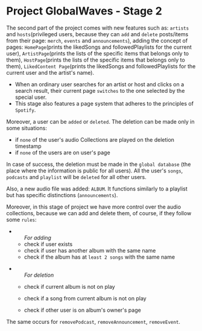 # Project GlobalWaves  - Stage 2

  The second part of the project comes with new features such as: `artists` and `hosts`(privileged users, because they can `add` and `delete` posts/items from their page: `merch`, `events` and `announcements`), adding the concept of pages: `HomePage`(prints the likedSongs and followedPlaylists for the current user), `ArtistPage`(prints the lists of the specific items that belongs only to them), `HostPage`(prints the lists of the specific items that belongs only to them), `LikedContent Page`(prints the likedSongs and followedPlaylists for the current user and the artist's name).
  
  * When an ordinary user searches for an artist or host and clicks on a search result, their current page `switches` to the one selected by the special user.
  * This stage also features a page system that adheres to the principles of `Spotify`.

  Moreover, a user can be `added` or `deleted`. The deletion can be made only in some situations:
  * if `none` of the user's audio Collections are played on the deletion timestamp
  * if `none` of the users are on user's page 

In case of success, the deletion must be made in the `global database` (the place where the information is public for all users). All the user's `songs`, `podcasts` and `playlist` will be `deleted` for all other users.
  
Also, a new audio file was added: `ALBUM`. It functions similarly to a playlist but has specific distinctions (`announcements`).

Moreover, in this stage of project we have more control over the audio collections, because we can add and delete them, of course, if they follow some `rules`:
* <ul><i>For adding</i>
* check if user exists
* check if user has another album with the same name
* check if the album has at `least 2 songs` with the same name
</ul>

* <ul><i>For deletion</i>

* check if current album is not on play
* check if a song from current album is not on play
* check if other user is on album's owner's page
</ul>

The same occurs for `removePodcast`, `removeAnnouncement`, `removeEvent`.

